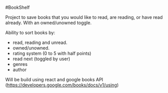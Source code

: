 #BookShelf

Project to save books that you would like to read, are reading, or have read already. With an owned/unowned toggle.

Ability to sort books by:

-   read, reading and unread.
-   owned/unowned.
-   rating system (0 to 5 with half points)
-   read next (toggled by user)
-   genres
-   author

Will be build using react and google books API (https://developers.google.com/books/docs/v1/using)
